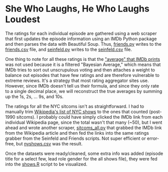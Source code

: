# She Who Laughs, He Who Laughs Loudest

The ratings for each individual episode are gathered using a web scraper that first updates the episode information using an IMDb Python package and then parses the data with Beautiful Soup. Thus, [friends.py](https://github.com/PerplexCity/SheLaughs_HeLaughs/blob/master/friends.py) writes to the [friends.csv](https://github.com/PerplexCity/SheLaughs_HeLaughs/blob/master/friends.csv) file, and [seinfeld.py](https://github.com/PerplexCity/SheLaughs_HeLaughs/blob/master/seinfeld.py) writes to the [seinfeld.csv](https://github.com/PerplexCity/SheLaughs_HeLaughs/blob/master/seinfeld.csv) file. 

One thing to note for all these ratings is that the ["average" that IMDb prints](http://www.imdb.com/help/show_leaf?ratingsexplanation) was not used because it is a filtered "Bayesian Average," which means that IMDb tries to sort out unscrupulous voting and then attaches a weight to balance out episodes that have few ratings and are therefore vulnerable to extreme reviews. It's a strategy that most rating aggregator sites use. However, since IMDb doesn't tell us their formula, and since they only rate to a single decimal place, we will reconstruct the true averages by summing up the 1s, 2s, ... 9s, and 10s. 

The ratings for all the NYC sitcoms isn't as straightforward. I had to manually trim [Wikipedia's list of NYC shows](https://en.wikipedia.org/wiki/List_of_television_shows_set_in_New_York_City) to the ones that counted (post-1990 sitcoms). I probably could have simply clicked the IMDb link from each individual Wikipedia page, since the total wasn't that many (~50), but I went ahead and wrote another scraper, [sitcoms_all.py](https://github.com/PerplexCity/SheLaughs_HeLaughs/blob/master/sitcoms_all.py) that grabbed the IMDb link from the Wikipedia article and then fed the links into the same ratings grabber from the Seinfeld and Friends scripts. Not super efficient or error-free, but [nyshows.csv](https://github.com/PerplexCity/SheLaughs_HeLaughs/blob/master/nyshows.csv) was the result.

Once the datasets were ready/cleaned, some extra info was added (episode title for a select few, lead role gender for the all shows file), they were fed into the [shows.R](https://github.com/PerplexCity/SheLaughs_HeLaughs/blob/master/shows.R) script to be visualized.

